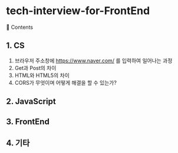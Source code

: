 # tech-interview-for-FrontEnd

📖 Contents

## 1. CS

1. 브라우저 주소창에 https://www.naver.com/ 를 입력하여 일어나는 과정
2. Get과 Post의 차이
3. HTML와 HTML5의 차이
4. CORS가 무엇이며 어떻게 해결을 할 수 있는가?

## 2. JavaScript

## 3. FrontEnd

## 4. 기타

